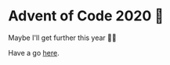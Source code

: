 # Advent of Code 2020 🎅

Maybe I'll get further this year 🤷‍♀️

Have a go [here](https://adventofcode.com/2020).

